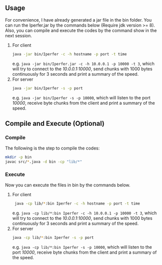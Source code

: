 ## Usage

For convenience, I have already generated a jar file in the bin folder. You can run the Iperfer.jar by the commands below (Require jdk version >= 8). Also, you can compile and execute the codes by the command show in the next session.
1. For client
    ```bash
    java -jar bin/Iperfer -c -h hostname -p port -t time
    ```
    e.g. ```java -jar bin/Iperfer.jar -c -h 10.0.0.1 -p 10000 -t 3```, which will try to connect to the *10.0.0.1:10000*, send chunks with 1000 bytes continuously for 3 seconds and print a summary of the speed.
2. For server
    ```bash
    java -jar bin/Iperfer -s -p port
    ```
    e.g. ```java -jar bin/Iperfer -s -p 10000```, which will listen to the port *10000*, receive byte chunks from the client and print a summary of the speed.

## Compile and Execute (Optional)

### Compile

The following is the step to compile the codes:
```bash
mkdir -p bin
javac src/*.java -d bin -cp "lib/*"
```

### Execute

Now you can execute the files in bin by the commands below.
1. For client
   ```bash
    java -cp lib/*:bin Iperfer -c -h hostname -p port -t time
    ```
    e.g. ```java -cp lib/*:bin Iperfer -c -h 10.0.0.1 -p 10000 -t 3```, which will try to connect to the *10.0.0.1:10000*, send chunks with 1000 bytes continuously for 3 seconds and print a summary of the speed.
2. For server
    ```bash
    java -cp lib/*:bin Iperfer -s -p port
    ```
    e.g. ```java -cp lib/*:bin Iperfer -s -p 10000```, which will listen to the port *10000*, receive byte chunks from the client and print a summary of the speed.



